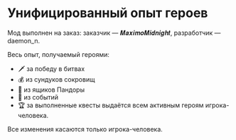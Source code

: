 # Унифицированный опыт героев

Мод выполнен на заказ: заказчик — 𝑴𝒂𝒙𝒊𝒎𝒐𝑴𝒊𝒅𝒏𝒊𝒈𝒉𝒕, разработчик — daemon_n.

Весь опыт, получаемый героями:
- 🗡️ за победу в битвах
- 💰 из сундуков сокровищ
- 🎁 из ящиков Пандоры
- 📜 из событий
- 🏆 за выполненные квесты
выдаётся всем активным героям игрока-человека.

Все изменения касаются только игрока-человека.
